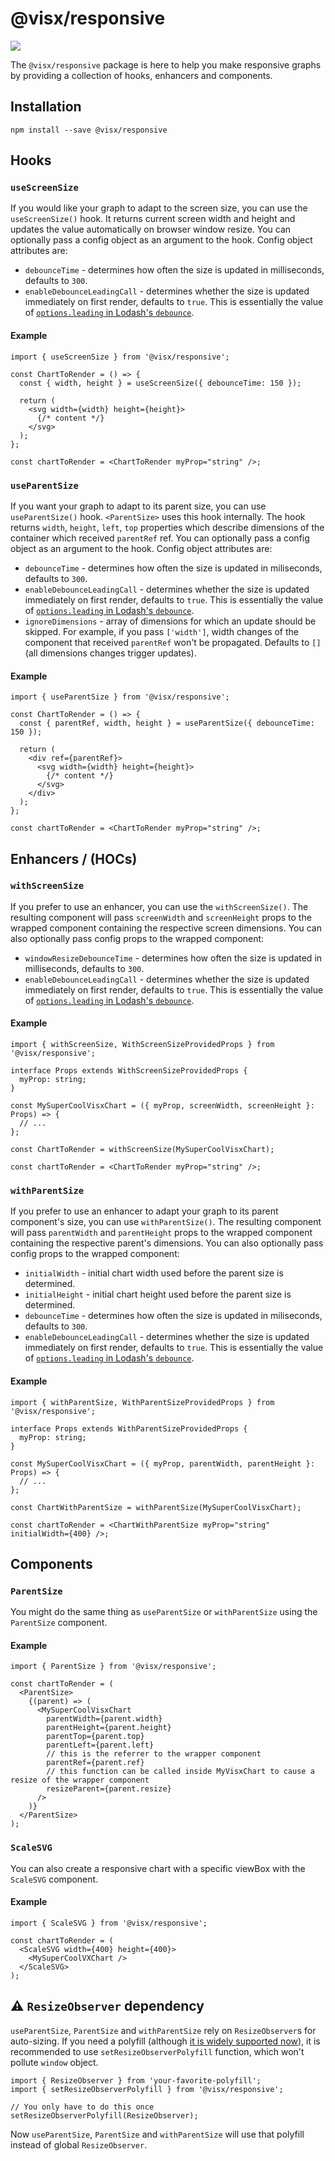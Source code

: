 # @visx/responsive

<a title="@visx/responsive npm downloads" href="https://www.npmjs.com/package/@visx/responsive">
  <img src="https://img.shields.io/npm/dm/@visx/responsive.svg?style=flat-square" />
</a>

The `@visx/responsive` package is here to help you make responsive graphs by providing a collection
of hooks, enhancers and components.

## Installation

```
npm install --save @visx/responsive
```

## Hooks

### `useScreenSize`

If you would like your graph to adapt to the screen size, you can use the `useScreenSize()` hook. It
returns current screen width and height and updates the value automatically on browser window
resize. You can optionally pass a config object as an argument to the hook. Config object attributes
are:

- `debounceTime` - determines how often the size is updated in milliseconds, defaults to `300`.
- `enableDebounceLeadingCall` - determines whether the size is updated immediately on first render,
  defaults to `true`. This is essentially the value of
  [`options.leading` in Lodash's `debounce`](https://lodash.com/docs/4.17.15#debounce).

#### Example

```tsx
import { useScreenSize } from '@visx/responsive';

const ChartToRender = () => {
  const { width, height } = useScreenSize({ debounceTime: 150 });

  return (
    <svg width={width} height={height}>
      {/* content */}
    </svg>
  );
};

const chartToRender = <ChartToRender myProp="string" />;
```

### `useParentSize`

If you want your graph to adapt to its parent size, you can use `useParentSize()` hook.
`<ParentSize>` uses this hook internally. The hook returns `width`, `height`, `left`, `top`
properties which describe dimensions of the container which received `parentRef` ref. You can
optionally pass a config object as an argument to the hook. Config object attributes are:

- `debounceTime` - determines how often the size is updated in miliseconds, defaults to `300`.
- `enableDebounceLeadingCall` - determines whether the size is updated immediately on first render,
  defaults to `true`. This is essentially the value of
  [`options.leading` in Lodash's `debounce`](https://lodash.com/docs/4.17.15#debounce).
- `ignoreDimensions` - array of dimensions for which an update should be skipped. For example, if
  you pass `['width']`, width changes of the component that received `parentRef` won't be
  propagated. Defaults to `[]` (all dimensions changes trigger updates).

#### Example

```tsx
import { useParentSize } from '@visx/responsive';

const ChartToRender = () => {
  const { parentRef, width, height } = useParentSize({ debounceTime: 150 });

  return (
    <div ref={parentRef}>
      <svg width={width} height={height}>
        {/* content */}
      </svg>
    </div>
  );
};

const chartToRender = <ChartToRender myProp="string" />;
```

## Enhancers / (HOCs)

### `withScreenSize`

If you prefer to use an enhancer, you can use the `withScreenSize()`. The resulting component will
pass `screenWidth` and `screenHeight` props to the wrapped component containing the respective
screen dimensions. You can also optionally pass config props to the wrapped component:

- `windowResizeDebounceTime` - determines how often the size is updated in milliseconds, defaults to
  `300`.
- `enableDebounceLeadingCall` - determines whether the size is updated immediately on first render,
  defaults to `true`. This is essentially the value of
  [`options.leading` in Lodash's `debounce`](https://lodash.com/docs/4.17.15#debounce).

#### Example

```tsx
import { withScreenSize, WithScreenSizeProvidedProps } from '@visx/responsive';

interface Props extends WithScreenSizeProvidedProps {
  myProp: string;
}

const MySuperCoolVisxChart = ({ myProp, screenWidth, screenHeight }: Props) => {
  // ...
};

const ChartToRender = withScreenSize(MySuperCoolVisxChart);

const chartToRender = <ChartToRender myProp="string" />;
```

### `withParentSize`

If you prefer to use an enhancer to adapt your graph to its parent component's size, you can use
`withParentSize()`. The resulting component will pass `parentWidth` and `parentHeight` props to the
wrapped component containing the respective parent's dimensions. You can also optionally pass config
props to the wrapped component:

- `initialWidth` - initial chart width used before the parent size is determined.
- `initialHeight` - initial chart height used before the parent size is determined.
- `debounceTime` - determines how often the size is updated in miliseconds, defaults to `300`.
- `enableDebounceLeadingCall` - determines whether the size is updated immediately on first render,
  defaults to `true`. This is essentially the value of
  [`options.leading` in Lodash's `debounce`](https://lodash.com/docs/4.17.15#debounce).

#### Example

```tsx
import { withParentSize, WithParentSizeProvidedProps } from '@visx/responsive';

interface Props extends WithParentSizeProvidedProps {
  myProp: string;
}

const MySuperCoolVisxChart = ({ myProp, parentWidth, parentHeight }: Props) => {
  // ...
};

const ChartWithParentSize = withParentSize(MySuperCoolVisxChart);

const chartToRender = <ChartWithParentSize myProp="string" initialWidth={400} />;
```

## Components

### `ParentSize`

You might do the same thing as `useParentSize` or `withParentSize` using the `ParentSize` component.

#### Example

```tsx
import { ParentSize } from '@visx/responsive';

const chartToRender = (
  <ParentSize>
    {(parent) => (
      <MySuperCoolVisxChart
        parentWidth={parent.width}
        parentHeight={parent.height}
        parentTop={parent.top}
        parentLeft={parent.left}
        // this is the referrer to the wrapper component
        parentRef={parent.ref}
        // this function can be called inside MyVisxChart to cause a resize of the wrapper component
        resizeParent={parent.resize}
      />
    )}
  </ParentSize>
);
```

### `ScaleSVG`

You can also create a responsive chart with a specific viewBox with the `ScaleSVG` component.

#### Example

```tsx
import { ScaleSVG } from '@visx/responsive';

const chartToRender = (
  <ScaleSVG width={400} height={400}>
    <MySuperCoolVXChart />
  </ScaleSVG>
);
```

## ⚠️ `ResizeObserver` dependency

`useParentSize`, `ParentSize` and `withParentSize` rely on `ResizeObserver`s for auto-sizing. If you
need a polyfill (although [it is widely supported now](https://caniuse.com/resizeobserver)), it is
recommended to use `setResizeObserverPolyfill` function, which won't pollute `window` object.

```tsx
import { ResizeObserver } from 'your-favorite-polyfill';
import { setResizeObserverPolyfill } from '@visx/responsive';

// You only have to do this once
setResizeObserverPolyfill(ResizeObserver);
```

Now `useParentSize`, `ParentSize` and `withParentSize` will use that polyfill instead of global
`ResizeObserver`.
